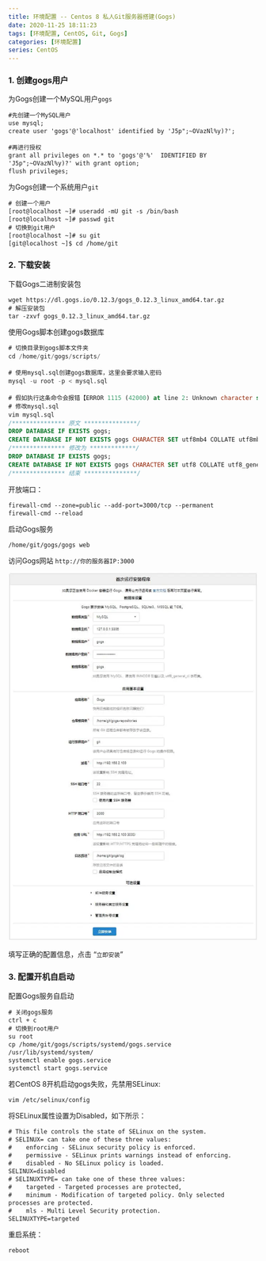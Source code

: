 ```yaml
---
title: 环境配置 -- Centos 8 私人Git服务器搭建(Gogs)
date: 2020-11-25 18:11:23
tags: [环境配置, CentOS, Git, Gogs]
categories: [环境配置]
series: CentOS
---
```


### 1. 创建gogs用户

为Gogs创建一个MySQL用户`gogs` 
``` shell
#先创建一个MySQL用户
use mysql;
create user 'gogs'@'localhost' identified by 'J5p";~OVazNl%y)?';
 
#再进行授权
grant all privileges on *.* to 'gogs'@'%'  IDENTIFIED BY 'J5p";~OVazNl%y)?' with grant option;
flush privileges;
```

为Gogs创建一个系统用户`git`
``` shell
# 创建一个用户
[root@localhost ~]# useradd -mU git -s /bin/bash
[root@localhost ~]# passwd git
# 切换到git用户
[root@localhost ~]# su git
[git@localhost ~]$ cd /home/git
```


### 2. 下载安装

下载Gogs二进制安装包
``` shell
wget https://dl.gogs.io/0.12.3/gogs_0.12.3_linux_amd64.tar.gz
# 解压安装包
tar -zxvf gogs_0.12.3_linux_amd64.tar.gz
```

使用Gogs脚本创建gogs数据库
``` sql
# 切换目录到gogs脚本文件夹
cd /home/git/gogs/scripts/

# 使用mysql.sql创建gogs数据库，这里会要求输入密码
mysql -u root -p < mysql.sql

# 假如执行这条命令会报错【ERROR 1115 (42000) at line 2: Unknown character set: 'utf8mb4'】的话继续执行下面这个可选操作,在重新执行上面的命令。
# 修改mysql.sql
vim mysql.sql
/*************** 原文 ***************/
DROP DATABASE IF EXISTS gogs;
CREATE DATABASE IF NOT EXISTS gogs CHARACTER SET utf8mb4 COLLATE utf8mb4_general_ci;
/*************** 修改为 *************/
DROP DATABASE IF EXISTS gogs;
CREATE DATABASE IF NOT EXISTS gogs CHARACTER SET utf8 COLLATE utf8_general_ci;
/*************** 结束 ***************/
```

开放端口：
``` shell
firewall-cmd --zone=public --add-port=3000/tcp --permanent
firewall-cmd --reload
```

启动Gogs服务
``` shell
/home/git/gogs/gogs web
```

访问Gogs网站 `http://你的服务器IP:3000`

![](up-84af5c842f2a6e3ec51ac831999ade1802c.webp)

填写正确的配置信息，点击 “`立即安装`”


### 3. 配置开机自启动

配置Gogs服务自启动
``` shell
# 关闭gogs服务
ctrl + c 
# 切换到root用户
su root
cp /home/git/gogs/scripts/systemd/gogs.service /usr/lib/systemd/system/
systemctl enable gogs.service
systemctl start gogs.service
```

若CentOS 8开机启动gogs失败，先禁用SELinux:
``` shell
vim /etc/selinux/config
```

将SELinux属性设置为Disabled，如下所示：
``` shell
# This file controls the state of SELinux on the system.
# SELINUX= can take one of these three values:
#    enforcing - SELinux security policy is enforced.
#    permissive - SELinux prints warnings instead of enforcing.
#    disabled - No SELinux policy is loaded.
SELINUX=disabled
# SELINUXTYPE= can take one of these three values:
#    targeted - Targeted processes are protected,
#    minimum - Modification of targeted policy. Only selected processes are protected.
#    mls - Multi Level Security protection.
SELINUXTYPE=targeted
```

重启系统：
``` shell
reboot
```